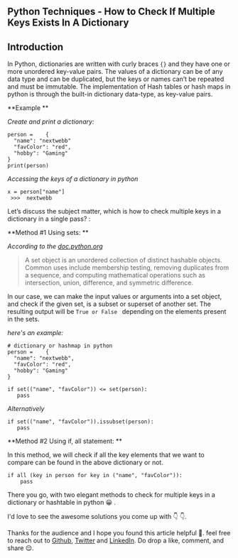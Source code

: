 ## Python Techniques - How to Check If Multiple Keys Exists In A Dictionary

## Introduction

In Python, dictionaries are written with curly braces ```{}``` and they have one or more unordered key-value pairs. The values of a dictionary can be of any data type and can be duplicated, but the keys or names can’t be repeated and must be immutable. 
The implementation of Hash tables or hash maps in python is through the built-in dictionary data-type, as key-value pairs. 


**Example  **

*Create and print a dictionary:*
```
person =	{
  "name": "nextwebb"
  "favColor": "red",
  "hobby": "Gaming"
}
print(person)
```

*Accessing the keys of a dictionary in python*

```
x = person["name"]
 >>>  nextwebb
```

Let’s discuss the subject matter,  which is how to check multiple keys in a dictionary in a single pass?  :

**Method #1  Using sets: **

*According to the [doc.python.org](https://docs.python.org/3/library/stdtypes.html#set-types-set-frozenset)*

> A set object is an unordered collection of distinct hashable objects. Common uses include membership testing, removing duplicates from a sequence, and computing mathematical operations such as intersection, union, difference, and symmetric difference.

In our case, we can make the input values or arguments into a set object, and check if the given set,  is a subset or superset of another set. The resulting output will be  ```True or False ``` depending on the elements present in the sets.

*here's an example:* 
```
# dictionary or hashmap in python
person =	{
  "name": "nextwebb",
  "favColor": "red",
  "hobby": "Gaming"
}

if set(("name", "favColor")) <= set(person):
   pass 

```
*Alternatively*

```
if set(("name", "favColor")).issubset(person):
   pass 
```

**Method #2  Using if, all statement: **

In this method, we will check if all the key elements that we want to compare can be found in the above dictionary or not.

```
if all (key in person for key in ("name", "favColor")):
    pass

```

There you go, with two elegant methods to check for multiple keys in a dictionary or hashtable in python 😀 .

I'd love to see the awesome solutions you come up with  👇 👇.  


Thanks for the audience and I hope you found this article helpful 🤗. feel free to reach out to [Github](https://github.com/nextwebb), [Twitter](https://twitter.com/i_am_nextwebb) and [LinkedIn](https://www.linkedin.com/in/peterson-oaikhenah-102645144/).
Do drop a like, comment, and share 😌.
 